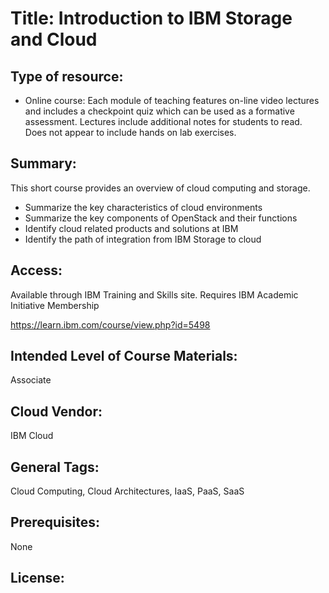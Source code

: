 # Title:   Introduction to IBM Storage and Cloud

## Type of resource:
* Online course: 
Each module of teaching features on-line 
video lectures and includes a checkpoint quiz 
which can be used as a formative assessment.
Lectures include additional notes for students 
to read.
Does not appear to include hands on lab exercises.


## Summary: 
This short course provides an overview of cloud computing and storage. 

* Summarize the key characteristics 
of cloud environments
* Summarize the key components of 
OpenStack and their functions
* Identify cloud related products and 
solutions at IBM
* Identify the path of integration from 
IBM Storage to cloud
 
## Access: 

Available through IBM Training 
and Skills site. Requires IBM 
Academic Initiative Membership
   
   https://learn.ibm.com/course/view.php?id=5498

## Intended Level of Course Materials: 
   Associate

##  Cloud Vendor: 
   IBM Cloud

## General Tags: 
   Cloud Computing, Cloud Architectures, IaaS, PaaS, SaaS

## Prerequisites: 
   None

## License: 
